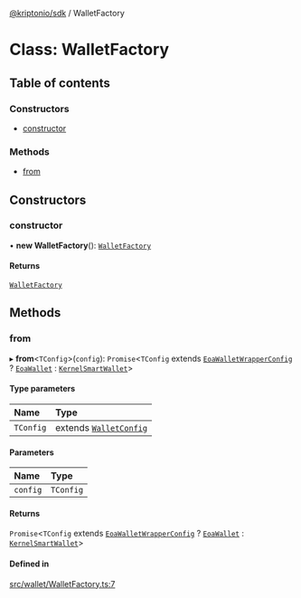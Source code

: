 [@kriptonio/sdk](../README.md) / WalletFactory

# Class: WalletFactory

## Table of contents

### Constructors

- [constructor](WalletFactory.md#constructor)

### Methods

- [from](WalletFactory.md#from)

## Constructors

### constructor

• **new WalletFactory**(): [`WalletFactory`](WalletFactory.md)

#### Returns

[`WalletFactory`](WalletFactory.md)

## Methods

### from

▸ **from**\<`TConfig`\>(`config`): `Promise`\<`TConfig` extends [`EoaWalletWrapperConfig`](../README.md#eoawalletwrapperconfig) ? [`EoaWallet`](EoaWallet.md) : [`KernelSmartWallet`](KernelSmartWallet.md)\>

#### Type parameters

| Name | Type |
| :------ | :------ |
| `TConfig` | extends [`WalletConfig`](../README.md#walletconfig) |

#### Parameters

| Name | Type |
| :------ | :------ |
| `config` | `TConfig` |

#### Returns

`Promise`\<`TConfig` extends [`EoaWalletWrapperConfig`](../README.md#eoawalletwrapperconfig) ? [`EoaWallet`](EoaWallet.md) : [`KernelSmartWallet`](KernelSmartWallet.md)\>

#### Defined in

[src/wallet/WalletFactory.ts:7](https://github.com/kriptonio/sdk/blob/631b409/packages/sdk/src/wallet/WalletFactory.ts#L7)
